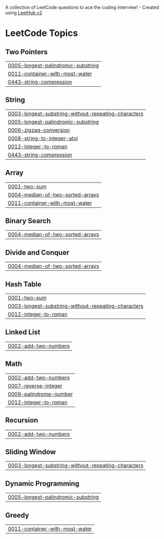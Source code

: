 A collection of LeetCode questions to ace the coding interview! - Created using [LeetHub v2](https://github.com/arunbhardwaj/LeetHub-2.0)
<!---LeetCode Topics Start-->
# LeetCode Topics
## Two Pointers
|  |
| ------- |
| [0005-longest-palindromic-substring](https://github.com/vaishnavi176801/LEETCODE/tree/master/0005-longest-palindromic-substring) |
| [0011-container-with-most-water](https://github.com/vaishnavi176801/LEETCODE/tree/master/0011-container-with-most-water) |
| [0443-string-compression](https://github.com/vaishnavi176801/LEETCODE/tree/master/0443-string-compression) |
## String
|  |
| ------- |
| [0003-longest-substring-without-repeating-characters](https://github.com/vaishnavi176801/LEETCODE/tree/master/0003-longest-substring-without-repeating-characters) |
| [0005-longest-palindromic-substring](https://github.com/vaishnavi176801/LEETCODE/tree/master/0005-longest-palindromic-substring) |
| [0006-zigzag-conversion](https://github.com/vaishnavi176801/LEETCODE/tree/master/0006-zigzag-conversion) |
| [0008-string-to-integer-atoi](https://github.com/vaishnavi176801/LEETCODE/tree/master/0008-string-to-integer-atoi) |
| [0012-integer-to-roman](https://github.com/vaishnavi176801/LEETCODE/tree/master/0012-integer-to-roman) |
| [0443-string-compression](https://github.com/vaishnavi176801/LEETCODE/tree/master/0443-string-compression) |
## Array
|  |
| ------- |
| [0001-two-sum](https://github.com/vaishnavi176801/LEETCODE/tree/master/0001-two-sum) |
| [0004-median-of-two-sorted-arrays](https://github.com/vaishnavi176801/LEETCODE/tree/master/0004-median-of-two-sorted-arrays) |
| [0011-container-with-most-water](https://github.com/vaishnavi176801/LEETCODE/tree/master/0011-container-with-most-water) |
## Binary Search
|  |
| ------- |
| [0004-median-of-two-sorted-arrays](https://github.com/vaishnavi176801/LEETCODE/tree/master/0004-median-of-two-sorted-arrays) |
## Divide and Conquer
|  |
| ------- |
| [0004-median-of-two-sorted-arrays](https://github.com/vaishnavi176801/LEETCODE/tree/master/0004-median-of-two-sorted-arrays) |
## Hash Table
|  |
| ------- |
| [0001-two-sum](https://github.com/vaishnavi176801/LEETCODE/tree/master/0001-two-sum) |
| [0003-longest-substring-without-repeating-characters](https://github.com/vaishnavi176801/LEETCODE/tree/master/0003-longest-substring-without-repeating-characters) |
| [0012-integer-to-roman](https://github.com/vaishnavi176801/LEETCODE/tree/master/0012-integer-to-roman) |
## Linked List
|  |
| ------- |
| [0002-add-two-numbers](https://github.com/vaishnavi176801/LEETCODE/tree/master/0002-add-two-numbers) |
## Math
|  |
| ------- |
| [0002-add-two-numbers](https://github.com/vaishnavi176801/LEETCODE/tree/master/0002-add-two-numbers) |
| [0007-reverse-integer](https://github.com/vaishnavi176801/LEETCODE/tree/master/0007-reverse-integer) |
| [0009-palindrome-number](https://github.com/vaishnavi176801/LEETCODE/tree/master/0009-palindrome-number) |
| [0012-integer-to-roman](https://github.com/vaishnavi176801/LEETCODE/tree/master/0012-integer-to-roman) |
## Recursion
|  |
| ------- |
| [0002-add-two-numbers](https://github.com/vaishnavi176801/LEETCODE/tree/master/0002-add-two-numbers) |
## Sliding Window
|  |
| ------- |
| [0003-longest-substring-without-repeating-characters](https://github.com/vaishnavi176801/LEETCODE/tree/master/0003-longest-substring-without-repeating-characters) |
## Dynamic Programming
|  |
| ------- |
| [0005-longest-palindromic-substring](https://github.com/vaishnavi176801/LEETCODE/tree/master/0005-longest-palindromic-substring) |
## Greedy
|  |
| ------- |
| [0011-container-with-most-water](https://github.com/vaishnavi176801/LEETCODE/tree/master/0011-container-with-most-water) |
<!---LeetCode Topics End-->